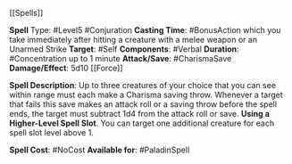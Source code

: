 [[Spells]]

**Spell** Type: #Level5 #Conjuration 
**Casting Time**: #BonusAction which you take immediately after hitting a creature with a melee weapon or an Unarmed Strike
**Target**: #Self 
**Components**: #Verbal 
**Duration**: #Concentration up to 1 minute
**Attack/Save**: #CharismaSave 
**Damage/Effect**: 5d10 [[Force]]

**Spell Description**: 
	Up to three creatures of your choice that you can see within range must each make a Charisma saving throw. Whenever a target that fails this save makes an attack roll or a saving throw before the spell ends, the target must subtract 1d4 from the attack roll or save. 
	**Using a Higher-Level Spell Slot**. You can target one additional creature for each spell slot level above 1.

**Spell Cost**: #NoCost 
**Available for**: #PaladinSpell 